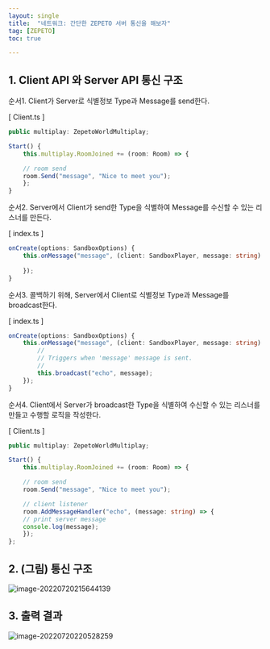 ```yaml
---
layout: single
title:  "네트워크: 간단한 ZEPETO 서버 통신을 해보자"
tag: [ZEPETO]
toc: true 

---
```


## 1. Client API 와 Server API 통신 구조 

순서1. Client가 Server로 식별정보 Type과 Message를 send한다.

[ Client.ts ]

```typescript
public multiplay: ZepetoWorldMultiplay;

Start() {    
	this.multiplay.RoomJoined += (room: Room) => {

	// room send
	room.Send("message", "Nice to meet you");
	};
}
```



순서2. Server에서 Client가 send한 Type을 식별하여 Message를 수신할 수 있는 리스너를 만든다.

[ index.ts ]

```typescript
onCreate(options: SandboxOptions) {        
	this.onMessage("message", (client: SandboxPlayer, message: string) => {
	
	});
}
```



순서3. 콜백하기 위해, Server에서 Client로 식별정보 Type과 Message를 broadcast한다.

[ index.ts ]

```typescript
onCreate(options: SandboxOptions) {        
	this.onMessage("message", (client: SandboxPlayer, message: string) => {
		//
		// Triggers when 'message' message is sent.
		//
		this.broadcast("echo", message);
	});
}
```



순서4. Client에서 Server가 broadcast한 Type을 식별하여 수신할 수 있는 리스너를 만들고 수행할 로직을 작성한다.

[ Client.ts ]

```typescript
public multiplay: ZepetoWorldMultiplay;

Start() {    
	this.multiplay.RoomJoined += (room: Room) => {

	// room send
	room.Send("message", "Nice to meet you");

	// client listener
	room.AddMessageHandler("echo", (message: string) => {
	// print server message
	console.log(message);
	});
};
```





## 2. (그림) 통신 구조 

![image-20220720215644139](/assets/img/image-20220720215644139.png)





## 3. 출력 결과

![image-20220720220528259](/assets/img/image-20220720220528259.png)
